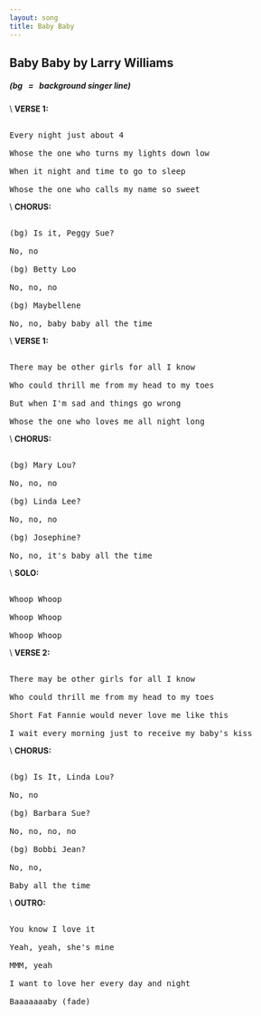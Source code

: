 ```yaml
---
layout: song
title: Baby Baby
---
```

## Baby Baby by Larry Williams
##### *(bg &nbsp; = &nbsp; background singer line)*
\\
**VERSE 1:**
<pre>

Every night just about 4

Whose the one who turns my lights down low

When it night and time to go to sleep

Whose the one who calls my name so sweet
</pre>
\\
**CHORUS:**
<pre>

(bg) Is it, Peggy Sue?

No, no

(bg) Betty Loo

No, no, no

(bg) Maybellene

No, no, baby baby all the time
</pre>
\\
**VERSE 1:**
<pre>

There may be other girls for all I know

Who could thrill me from my head to my toes

But when I'm sad and things go wrong

Whose the one who loves me all night long
</pre>
\\
**CHORUS:**
<pre>

(bg) Mary Lou?

No, no, no

(bg) Linda Lee?

No, no, no

(bg) Josephine?

No, no, it's baby all the time
</pre>
\\
**SOLO:**
<pre>

Whoop Whoop

Whoop Whoop

Whoop Whoop
</pre>
\\
**VERSE 2:**
<pre>

There may be other girls for all I know

Who could thrill me from my head to my toes

Short Fat Fannie would never love me like this

I wait every morning just to receive my baby's kiss
</pre>
\\
**CHORUS:**
<pre>

(bg) Is It, Linda Lou?

No, no

(bg) Barbara Sue?

No, no, no, no

(bg) Bobbi Jean?

No, no, 

Baby all the time
</pre>
\\
**OUTRO:**
<pre>

You know I love it

Yeah, yeah, she's mine

MMM, yeah

I want to love her every day and night

Baaaaaaaby (fade)
</pre>
